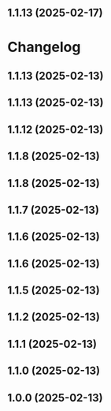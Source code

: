 ## 1.1.13 (2025-02-17)
# Changelog

## 1.1.13 (2025-02-13)

## 1.1.13 (2025-02-13)

## 1.1.12 (2025-02-13)

## 1.1.8 (2025-02-13)

## 1.1.8 (2025-02-13)

## 1.1.7 (2025-02-13)

## 1.1.6 (2025-02-13)

## 1.1.6 (2025-02-13)

## 1.1.5 (2025-02-13)

## 1.1.2 (2025-02-13)

## 1.1.1 (2025-02-13)

## 1.1.0 (2025-02-13)

## 1.0.0 (2025-02-13)

